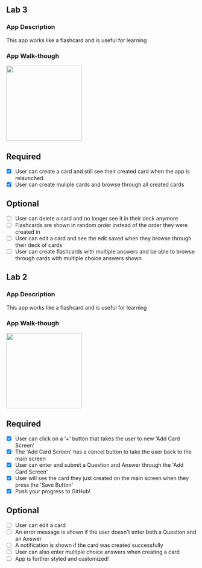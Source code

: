 

## Lab 3

### App Description
This app works like a flashcard and is useful for learning

### App Walk-though

<img src= https://user-images.githubusercontent.com/93546424/160325946-1e2b87a3-e66d-4e2d-a982-c74ff9c29ab0.gif width=200><br>


## Required
- [X] User can create a card and still see their created card when the app is relaunched.
- [X] User can create muliple cards and browse through all created cards

## Optional
- [ ] User can delete a card and no longer see it in their deck anymore
- [ ] Flashcards are shown in random order instead of the order they were created in
- [ ] User can edit a card and see the edit saved when they browse through their deck of cards
- [ ] User can create flashcards with multiple answers and be able to browse through cards with multiple choice answers shown
 
## Lab 2

### App Description
This app works like a flashcard and is useful for learning

### App Walk-though

<img src="https://user-images.githubusercontent.com/93546424/159202613-9b502432-50e9-4152-aee7-9da6f928735e.gif" width=200><br>


## Required
- [X] User can click on a ‘+’ button that takes the user to new ‘Add Card Screen’
- [X] The 'Add Card Screen' has a cancel button to take the user back to the main screen
- [X] User can enter and submit a Question and Answer through the 'Add Card Screen'
- [X] User will see the card they just created on the main screen when they press the 'Save Button'
- [X] Push your progress to GitHub!

## Optional
- [ ] User can edit a card
- [ ] An error message is shown if the user doesn't enter both a Question and an Answer
- [ ] A notification is shown if the card was created successfully
- [ ] User can also enter multiple choice answers when creating a card
- [ ] App is further styled and customized!
